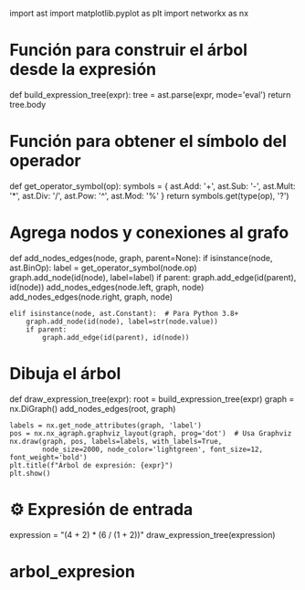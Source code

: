 import ast
import matplotlib.pyplot as plt
import networkx as nx

# Función para construir el árbol desde la expresión
def build_expression_tree(expr):
    tree = ast.parse(expr, mode='eval')
    return tree.body

# Función para obtener el símbolo del operador
def get_operator_symbol(op):
    symbols = {
        ast.Add: '+',
        ast.Sub: '-',
        ast.Mult: '*',
        ast.Div: '/',
        ast.Pow: '^',
        ast.Mod: '%'
    }
    return symbols.get(type(op), '?')

# Agrega nodos y conexiones al grafo
def add_nodes_edges(node, graph, parent=None):
    if isinstance(node, ast.BinOp):
        label = get_operator_symbol(node.op)
        graph.add_node(id(node), label=label)
        if parent:
            graph.add_edge(id(parent), id(node))
        add_nodes_edges(node.left, graph, node)
        add_nodes_edges(node.right, graph, node)

    elif isinstance(node, ast.Constant):  # Para Python 3.8+
        graph.add_node(id(node), label=str(node.value))
        if parent:
            graph.add_edge(id(parent), id(node))

# Dibuja el árbol
def draw_expression_tree(expr):
    root = build_expression_tree(expr)
    graph = nx.DiGraph()
    add_nodes_edges(root, graph)

    labels = nx.get_node_attributes(graph, 'label')
    pos = nx.nx_agraph.graphviz_layout(graph, prog='dot')  # Usa Graphviz
    nx.draw(graph, pos, labels=labels, with_labels=True,
            node_size=2000, node_color='lightgreen', font_size=12, font_weight='bold')
    plt.title(f"Árbol de expresión: {expr}")
    plt.show()

# ⚙️ Expresión de entrada
expression = "(4 + 2) * (6 / (1 + 2))"
draw_expression_tree(expression)
# arbol_expresion
